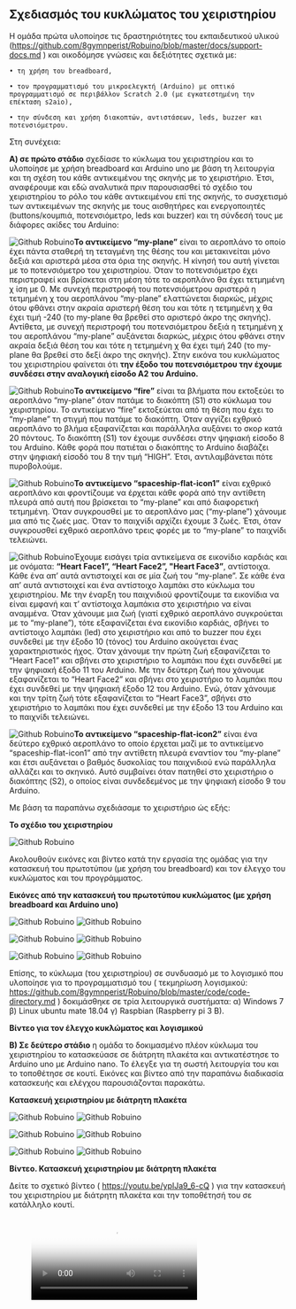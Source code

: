 ## Σχεδιασμός του κυκλώματος του χειριστηρίου

Η ομάδα πρώτα υλοποίησε τις δραστηριότητες του εκπαιδευτικού υλικού (https://github.com/8gymnperist/Robuino/blob/master/docs/support-docs.md ) και οικοδόμησε γνώσεις και δεξιότητες σχετικά με:

    • τη χρήση του breadboard,

    • τον προγραμματισμό του μικροελεγκτή (Arduino) με οπτικό προγραμματισμό σε περιβάλλον Scratch 2.0 (με εγκατεστημένη την επέκταση s2aio),

    • την σύνδεση και χρήση διακοπτών, αντιστάσεων, leds, buzzer και ποτενσιόμετρου. 

Στη συνέχεια:

**Α) σε πρώτο στάδιο** σχεδίασε το κύκλωμα του χειριστηρίου και το υλοποίησε με χρήση breadboard και Arduino uno με βάση τη λειτουργία και τη σχέση του κάθε αντικειμένου της σκηνής με το χειριστήριο. Έτσι, αναφέρουμε και εδώ αναλυτικά πριν παρουσιασθεί τό σχέδιο του χειριστηρίου το ρόλο του κάθε αντικειμένου επί της σκηνής, το συσχετισμό των αντικειμένων της σκηνής με τους αισθητήρες και ενεργοποιητές (buttons/κουμπιά,  ποτενσιόμετρο, leds και buzzer) και τη σύνδεσή τους με διάφορες ακίδες του Arduino:

![Github Robuino](/images/43.png)**Το αντικείμενο “my-plane”** είναι το αεροπλάνο το οποίο έχει πάντα σταθερή τη τεταγμένη της θέσης του και μετακινείται μόνο δεξιά και αριστερά μέσα στα όρια της σκηνής. Η κίνησή του αυτή γίνεται με το ποτενσιόμετρο του χειριστηρίου. Όταν το ποτενσιόμετρο έχει περιστραφεί και βρίσκεται  στη μέση τότε το αεροπλάνο θα έχει τετμημένη χ ίση με 0. Με συνεχή περιστροφή του ποτενσιόμετρου αριστερά η τετμημένη χ του αεροπλάνου “my-plane” ελαττώνεται διαρκώς, μέχρις  ότου φθάνει στην ακραία αριστερή θέση του και τότε η τετμημένη χ θα έχει τιμή -240 (το my-plane θα βρεθεί στο αριστερό άκρο της σκηνής). Αντίθετα, με συνεχή περιστροφή του ποτενσιόμετρου δεξιά η τετμημένη χ του αεροπλάνου “my-plane” αυξάνεται διαρκώς, μέχρις  ότου φθάνει στην ακραία δεξιά θέση του και τότε η τετμημένη χ θα έχει τιμή 240 (το my-plane θα βρεθεί στο δεξί άκρο της σκηνής). Στην εικόνα του κυκλώματος του χειριστηρίου  φαίνεται ότι **την έξοδο του ποτενσιόμετρου την έχουμε συνδέσει στην αναλογική είσοδο Α2 του Arduino.**

![Github Robuino](/images/44.png)**Το αντικείμενο “fire”** είναι τα βλήματα που εκτοξεύει το αεροπλάνο “my-plane” όταν πατάμε το διακόπτη (S1) στο κύκλωμα του χειριστηρίου. Το αντικείμενο “fire” εκτοξεύεται από τη θέση που έχει το “my-plane” τη στιγμή που πατάμε το διακόπτη. Όταν αγγίζει εχθρικό αεροπλάνο το βλήμα εξαφανίζεται και παράλληλα αυξάνει το σκορ κατά 20 πόντους. 
To διακόπτη (S1) τον έχουμε συνδέσει στην ψηφιακή είσοδο 8 του Arduino.  Κάθε φορά που πατιέται ο διακόπτης το Arduino διαβάζει στην ψηφιακή είσοδό του 8 την τιμή “HIGH”. Έτσι, αντιλαμβάνεται πότε πυροβολούμε.

![Github Robuino](/images/45.png)**Το αντικείμενο “spaceship-flat-icon1”** είναι εχθρικό αεροπλάνο και φροντίζουμε να έρχεται κάθε φορά από την αντίθετη πλευρά από αυτή που βρίσκεται το “my-plane” και από διαφορετική τετμημένη. Όταν συγκρουσθεί με το αεροπλάνο μας (“my-plane”) χάνουμε μια από τις ζωές μας. Όταν το παιχνίδι αρχίζει έχουμε 3 ζωές. Έτσι, όταν συγκρουσθεί εχθρικό αεροπλάνο τρεις φορές με το “my-plane” το παιχνίδι τελειώνει. 

![Github Robuino](/images/46.png)Έχουμε εισάγει τρία αντικείμενα σε εικονίδιο καρδιάς και με ονόματα: **“Heart Face1”, “Heart Face2”, "Heart Face3”**, αντίστοιχα. Κάθε ένα απ’ αυτά αντιστοιχεί και σε μία ζωή του “my-plane”. Σε κάθε ένα απ’ αυτά  αντιστοιχεί και ένα αντίστοιχο λαμπάκι στο κύκλωμα του χειριστηρίου. Με την έναρξη του παιχνιδιού φροντίζουμε τα εικονίδια να είναι εμφανή και τ’ αντίστοιχα λαμπάκια στο χειριστήριο να είναι αναμμένα. Όταν χάνουμε μια ζωή (γιατί εχθρικό αεροπλάνο συγκρούεται με το “my-plane”), τότε εξαφανίζεται ένα εικονίδιο καρδιάς, σβήνει το αντίστοιχο λαμπάκι (led) στο χειριστήριο και από το buzzer που έχει συνδεθεί με την έξοδο 10 (τόνος) του Arduino ακούγεται ένας χαρακτηριστικός ήχος. Όταν χάνουμε την πρώτη ζωή εξαφανίζεται το “Heart Face1” και σβήνει στο χειριστήριο το λαμπάκι που έχει συνδεθεί με την ψηφιακή έξοδο 11 του Arduino. Με την δεύτερη ζωή που χάνουμε εξαφανίζεται το “Heart Face2” και σβήνει στο χειριστήριο το λαμπάκι που έχει συνδεθεί με την ψηφιακή έξοδο 12 του Arduino. Ενώ, όταν χάνουμε και την τρίτη ζωή τότε εξαφανίζεται το “Heart Face3”, σβήνει στο χειριστήριο το λαμπάκι που έχει συνδεθεί με την έξοδο 13 του Arduino και το παιχνίδι τελειώνει.

![Github Robuino](/images/49.png)**Το αντικείμενο “spaceship-flat-icon2”** είναι ένα δεύτερο εχθρικό αεροπλάνο το οποίο έρχεται μαζί με το αντικείμενο “spaceship-flat-icon1”  από την αντίθετη πλευρά εναντίον του “my-plane” και έτσι αυξάνεται ο βαθμός δυσκολίας του παιχνιδιού ενώ παράλληλα αλλάζει και το σκηνικό. Αυτό συμβαίνει όταν πατηθεί στο χειριστήριο ο διακόπτης  (S2), ο οποίος είναι συνδεδεμένος με την ψηφιακή είσοδο 9 του Arduino.

Με βάση τα παραπάνω σχεδιάσαμε το χειριστήριο ώς εξής:

**Το σχέδιο του χειριστηρίου**

![Github Robuino](/images/circuit.png)

Ακολουθούν εικόνες και βίντεο κατά την εργασία της ομάδας για την κατασκευή του πρωτοτύπου  (με χρήση του breadboard) και τον έλεγχο του κυκλώματος και του προγράμματος.

**Εικόνες από την κατασκευή του πρωτοτύπου κυκλώματος (με χρήση breadboard και Arduino uno)**

![Github Robuino](/images/build-pr-1.JPG)  ![Github Robuino](/images/build-pr-2.JPG)

![Github Robuino](/images/build-pr-4.JPG)  ![Github Robuino](/images/build-pr-5.JPG)

![Github Robuino](/images/build-pr-6.JPG)  ![Github Robuino](/images/build-prot-teliko.png)

Επίσης, το κύκλωμα (του χειριστηρίου) σε συνδυασμό με το λογισμικό που υλοποίησε για το προγραμματισμό του ( τεκμηρίωση λογισμικού:  https://github.com/8gymnperist/Robuino/blob/master/code/code-directory.md )  δοκιμάσθηκε σε τρία λειτουργικά συστήματα: α) Windows 7  β) Linux ubuntu mate 18.04  γ) Raspbian (Raspberry pi 3 B).

**Βίντεο για τον έλεγχο κυκλώματος και λογισμικού**


**Β) Σε δεύτερο στάδιο** η ομάδα το δοκιμασμένο πλέον κύκλωμα  του χειριστηρίου το κατασκεύασε σε διάτρητη πλακέτα και αντικατέστησε το Arduino uno με Arduino nano. Το έλεγξε για τη σωστή λειτουργία του  και το τοποθέτησε σε κουτί.
Εικόνες και βίντεο από την παραπάνω διαδικασία κατασκευής και ελέγχου παρουσιάζονται παρακάτω.

**Κατασκευή χειριστηρίου με διάτρητη πλακέτα**

![Github Robuino](/images/pcb-1.JPG)  ![Github Robuino](/images/pcb-2.JPG)

![Github Robuino](/images/pcb-3.JPG)  ![Github Robuino](/images/pcb-5.JPG)

![Github Robuino](/images/pcb-6.JPG)  ![Github Robuino](/images/pcb-7.JPG)

**Βίντεο. Κατασκευή χειριστηρίου με διάτρητη πλακέτα**

Δείτε το σχετικό βίντεο ( https://youtu.be/ypIJa9_6-cQ ) για την κατασκευή του χειριστηρίου με διάτρητη πλακέτα και την τοποθέτησή του σε κατάλληλο κουτί.

<figure class="video_container">
  <video controls="true" allowfullscreen="true" poster="https://github.com/8gymnperist/Robuino/blob/master/images/circuit.png">
    <source src="https://github.com/8gymnperist/Robuino/blob/master/video/video-build-j.mp4" type="video/mp4">
  </video>
</figure>




